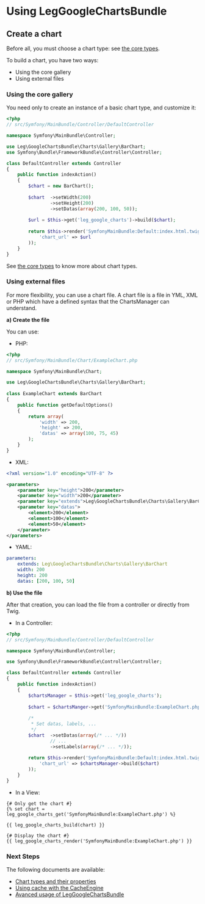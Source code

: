 Using LegGoogleChartsBundle
===========================

## Create a chart

Before all, you must choose a chart type: see [the core types](types.md).

To build a chart, you have two ways:

- Using the core gallery
- Using external files

### Using the core gallery
	
You need only to create an instance of a basic chart type, and
customize it:

``` php
<?php
// src/Symfony/MainBundle/Controller/DefaultController

namespace Symfony\MainBundle\Controller;

use Leg\GoogleChartsBundle\Charts\Gallery\BarChart;
use Symfony\Bundle\FrameworkBundle\Controller\Controller;

class DefaultController extends Controller
{
    public function indexAction()
    {
    	$chart = new BarChart();
    	
    	$chart	->setWidth(200)
		    	->setHeight(200)
		    	->setDatas(array(200, 100, 50));
    	
    	$url = $this->get('leg_google_charts')->build($chart);
    	
        return $this->render('SymfonyMainBundle:Default:index.html.twig', array(
        	'chart_url' => $url
        ));
    }
}
```

See [the core types](types.md) to know more about chart types.
	
### Using external files
	
For more flexibility, you can use a chart file. A chart file is
a file in YML, XML or PHP which have a defined syntax that the ChartsManager
can understand.

**a) Create the file**

You can use:

- PHP:
``` php
<?php
// src/Symfony/MainBundle/Chart/ExampleChart.php

namespace Symfony\MainBundle\Chart;

use Leg\GoogleChartsBundle\Charts\Gallery\BarChart;
	
class ExampleChart extends BarChart
{		
	public function getDefaultOptions()
	{
		return array(
			'width' => 200,
			'height' => 200,
			'datas' => array(100, 75, 45)
		);
	}
}
```

- XML:
``` xml
<?xml version="1.0" encoding="UTF-8" ?>

<parameters>
	<parameter key="height">200</parameter>
	<parameter key="width">200</parameter>
	<parameter key="extends">Leg\GoogleChartsBundle\Charts\Gallery\BarChart</parameter>
	<parameter key="datas">
		<element>200</element>
		<element>100</element>
		<element>50</element>
	</parameter>
</parameters>
```

- YAML:
``` yml
parameters:
    extends: Leg\GoogleChartsBundle\Charts\Gallery\BarChart
    width: 200
    height: 200
    datas: [200, 100, 50]
```

**b) Use the file**

After that creation, you can load the file from a controller or directly from Twig.

- In a Controller:
``` php
<?php
// src/Symfony/MainBundle/Controller/DefaultController

namespace Symfony\MainBundle\Controller;

use Symfony\Bundle\FrameworkBundle\Controller\Controller;

class DefaultController extends Controller
{
    public function indexAction()
    {
    	$chartsManager = $this->get('leg_google_charts');
    	
    	$chart = $chartsManger->get('SymfonyMainBundle:ExampleChart.php');
    	
    	/*
    	 * Set datas, labels, ...
    	 */
    	$chart	->setDatas(array(/* ... */))
		    	// ...
		    	->setLabels(array(/* ... */));
    	
        return $this->render('SymfonyMainBundle:Default:index.html.twig', array(
        	'chart_url' => $chartsManager->build($chart)
        ));
    }
}

```

- In a View:
``` twig
{# Only get the chart #}
{% set chart = leg_google_charts_get('SymfonyMainBundle:ExampleChart.php') %}

{{ leg_google_charts_build(chart) }}
```

``` twig
{# Display the chart #}
{{ leg_google_charts_render('SymfonyMainBundle:ExampleChart.php') }}
```

### Next Steps

The following documents are available:

- [Chart types and their properties](types.md)
- [Using cache with the CacheEngine](cache.md)
- [Avanced usage of LegGoogleChartsBundle](internal.md)